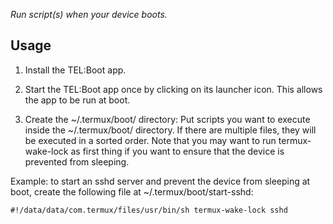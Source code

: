 _Run script(s) when your device boots._

## Usage

1. Install the TEL:Boot app.

2. Start the TEL:Boot app once by clicking on its launcher icon. This allows the app to be run at boot.

3. Create the ~/.termux/boot/ directory: Put scripts you want to execute inside the ~/.termux/boot/ directory. If there are multiple files, they will be executed in a sorted order. Note that you may want to run termux-wake-lock as first thing if you want to ensure that the device is prevented from sleeping.

Example: to start an sshd server and prevent the device from sleeping at boot, create the following file at ~/.termux/boot/start-sshd:

`#!/data/data/com.termux/files/usr/bin/sh
termux-wake-lock
sshd`


